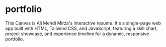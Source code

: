 # portfolio
This Canvas is Ali Mehdi Mirza's interactive resume. It's a single-page web app built with HTML, Tailwind CSS, and JavaScript, featuring a skill chart, project showcase, and experience timeline for a dynamic, responsive portfolio.

